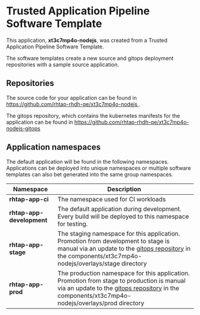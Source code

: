 # Trusted Application Pipeline Software Template

This application, **xt3c7mp4o-nodejs**, was created from a Trusted Application Pipeline Software Template.

The software templates create a new source and gitops deployment repositories with a sample source application. 

## Repositories

The source code for your application can be found in [https://github.com/rhtap-rhdh-qe/xt3c7mp4o-nodejs ](https://github.com/rhtap-rhdh-qe/xt3c7mp4o-nodejs ).
 
The gitops repository, which contains the kubernetes manifests for the application can be found in 
[https://github.com/rhtap-rhdh-qe/xt3c7mp4o-nodejs-gitops ](https://github.com/rhtap-rhdh-qe/xt3c7mp4o-nodejs-gitops ) 

## Application namespaces 

The default application will be found in the following namespaces. Applications can be deployed into unique namespaces or multiple software templates can also bet generated into the same group namespaces.  

|  Namespace   |  Description   |  
| -------- | -------- |
| **rhtap-app-ci** | The namespace used for CI workloads |
| **rhtap-app-development** | The default application during development. Every build will be deployed to this namespace for testing. |
| **rhtap-app-stage** | The staging namespace for this application. Promotion from development to stage is manual via an update to the [gitops repository](https://github.com/rhtap-rhdh-qe/xt3c7mp4o-nodejs-gitops ) in the components/xt3c7mp4o-nodejs/overlays/stage directory |
| **rhtap-app-prod** | The production namespace for this application. Promotion from stage to production is manual via an update to the [gitops repository](https://github.com/rhtap-rhdh-qe/xt3c7mp4o-nodejs-gitops ) in the components/xt3c7mp4o-nodejs/overlays/prod directory |